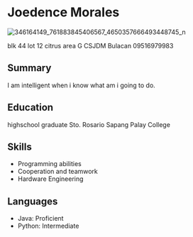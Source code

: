 # Joedence Morales
![346164149_761883845406567_4650357666493448745_n](https://github.com/DenceMorales/app-dev/assets/134582211/c9df429f-9cf2-4ea0-9020-6c7137013fbd)

blk 44 lot 12 citrus area G CSJDM Bulacan 09516979983

## Summary
I am intelligent when i know what am i going to do.

## Education
highschool graduate Sto. Rosario Sapang Palay College

## Skills
- Programming abilities
- Cooperation and teamwork
- Hardware Engineering 

## Languages
- Java: Proficient
- Python: Intermediate
